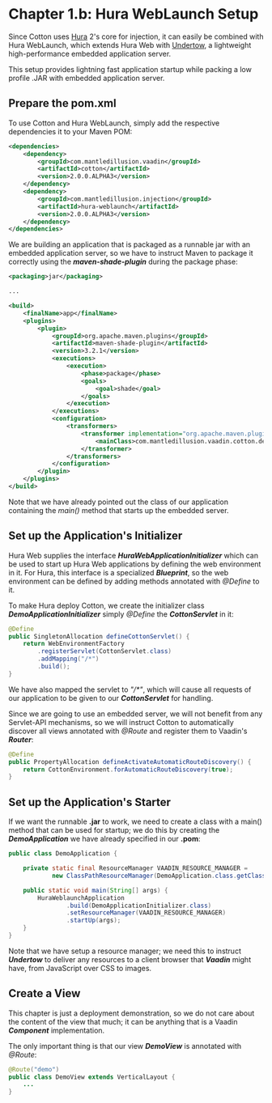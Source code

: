 # Chapter 1.b: Hura WebLaunch Setup

Since Cotton uses [Hura](https://github.com/MantledIllusion/hura) 2's core for injection, it can easily be combined with Hura WebLaunch, which extends Hura Web with [Undertow](https://github.com/undertow-io/undertow), a lightweight high-performance embedded application server.

This setup provides lightning fast application startup while packing a low profile .JAR with embedded application server.

## Prepare the pom.xml

To use Cotton and Hura WebLaunch, simply add the respective dependencies it to your Maven POM:

````xml
<dependencies>
    <dependency>
        <groupId>com.mantledillusion.vaadin</groupId>
        <artifactId>cotton</artifactId>
        <version>2.0.0.ALPHA3</version>
    </dependency>
    <dependency>
        <groupId>com.mantledillusion.injection</groupId>
        <artifactId>hura-weblaunch</artifactId>
        <version>2.0.0.ALPHA3</version>
    </dependency>
</dependencies>
````

We are building an application that is packaged as a runnable jar with an embedded application server, so we have to instruct Maven to package it correctly using the **_maven-shade-plugin_** during the package phase:

````xml
<packaging>jar</packaging>

...

<build>
    <finalName>app</finalName>
    <plugins>
        <plugin>
            <groupId>org.apache.maven.plugins</groupId>
            <artifactId>maven-shade-plugin</artifactId>
            <version>3.2.1</version>
            <executions>
                <execution>
                    <phase>package</phase>
                    <goals>
                        <goal>shade</goal>
                    </goals>
                </execution>
            </executions>
            <configuration>
                <transformers>
                    <transformer implementation="org.apache.maven.plugins.shade.resource.ManifestResourceTransformer">
                        <mainClass>com.mantledillusion.vaadin.cotton.demo.DemoApplication</mainClass>
                    </transformer>
                </transformers>
            </configuration>
        </plugin>
    </plugins>
</build>
````

Note that we have already pointed out the class of our application containing the _main()_ method that starts up the embedded server.

## Set up the Application's Initializer

Hura Web supplies the interface _**HuraWebApplicationInitializer**_ which can be used to start up Hura Web applications by defining the web environment in it. For Hura, this interface is a specialized _**Blueprint**_, so the web environment can be defined by adding methods annotated with _@Define_ to it.

To make Hura deploy Cotton, we create the initializer class **_DemoApplicationInitializer_** simply _@Define_ the _**CottonServlet**_ in it:
````java
@Define
public SingletonAllocation defineCottonServlet() {
    return WebEnvironmentFactory
        .registerServlet(CottonServlet.class)
        .addMapping("/*")
        .build();
}
````

We have also mapped the servlet to _"/*"_, which will cause all requests of our application to be given to our _**CottonServlet**_ for handling.

Since we are going to use an embedded server, we will not benefit from any Servlet-API mechanisms, so we will instruct Cotton to automatically discover all views annotated with _@Route_ and register them to Vaadin's **_Router_**:

````java
@Define
public PropertyAllocation defineActivateAutomaticRouteDiscovery() {
    return CottonEnvironment.forAutomaticRouteDiscovery(true);
}
````

## Set up the Application's Starter

If we want the runnable **.jar** to work, we need to create a class with a main() method that can be used for startup; we do this by creating the **_DemoApplication_** we have already specified in our **.pom**:

````java
public class DemoApplication {

    private static final ResourceManager VAADIN_RESOURCE_MANAGER =
            new ClassPathResourceManager(DemoApplication.class.getClassLoader(), "META-INF/resources/");

    public static void main(String[] args) {
        HuraWeblaunchApplication
                .build(DemoApplicationInitializer.class)
                .setResourceManager(VAADIN_RESOURCE_MANAGER)
                .startUp(args);
    }
}
````

Note that we have setup a resource manager; we need this to instruct **_Undertow_** to deliver any resources to a client browser that **_Vaadin_** might have, from JavaScript over CSS to images.

## Create a View

This chapter is just a deployment demonstration, so we do not care about the content of the view that much; it can be anything that is a Vaadin **_Component_** implementation.

The only important thing is that our view **_DemoView_** is annotated with _@Route_:

````java
@Route("demo")
public class DemoView extends VerticalLayout {
    ...
}
````